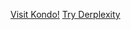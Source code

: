 [Visit Kondo!](https://kondo-21401.web.app)
[Try Derplexity](https://kondo-21401.web.app/derplexity)
